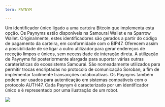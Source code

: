 ```yaml
---
term: PAYNYM

---
```

Um identificador único ligado a uma carteira Bitcoin que implementa esta opção. Os Paynyms estão disponíveis na Samourai Wallet e na Sparrow Wallet. Originalmente, estes identificadores são gerados a partir do código de pagamento da carteira, em conformidade com o BIP47. Oferecem assim a possibilidade de se ligar a outro utilizador para gerar endereços de receção limpos e únicos, sem necessidade de interação direta. A utilização de Paynyms foi posteriormente alargada para suportar várias outras caraterísticas do ecossistema Samourai. São nomeadamente utilizados para permitir trocas encriptadas no protocolo de comunicação Soroban, a fim de implementar facilmente transacções colaborativas. Os Paynyms também podem ser usados para autenticação em sistemas compatíveis com o protocolo AUTH47. Cada Paynym é caracterizado por um identificador único e é representado por uma ilustração de um robot.

![](../../dictionnaire/assets/37.webp)